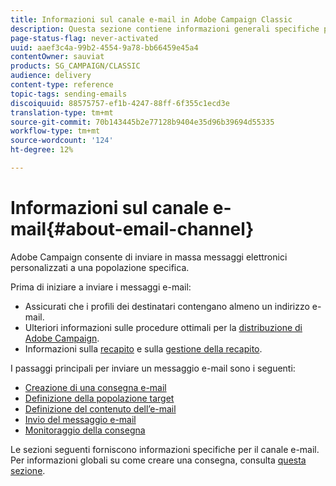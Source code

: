 ```yaml
---
title: Informazioni sul canale e-mail in Adobe Campaign Classic
description: Questa sezione contiene informazioni generali specifiche per il canale e-mail in Adobe Campaign Classic.
page-status-flag: never-activated
uuid: aaef3c4a-99b2-4554-9a78-bb66459e45a4
contentOwner: sauviat
products: SG_CAMPAIGN/CLASSIC
audience: delivery
content-type: reference
topic-tags: sending-emails
discoiquuid: 88575757-ef1b-4247-88ff-6f355c1ecd3e
translation-type: tm+mt
source-git-commit: 70b143445b2e77128b9404e35d96b39694d55335
workflow-type: tm+mt
source-wordcount: '124'
ht-degree: 12%

---
```



# Informazioni sul canale e-mail{#about-email-channel}

 Adobe Campaign consente di inviare in massa messaggi elettronici personalizzati a una popolazione specifica.

Prima di iniziare a inviare i messaggi e-mail:

* Assicurati che i profili dei destinatari contengano almeno un indirizzo e-mail.
* Ulteriori informazioni sulle procedure ottimali per la [distribuzione di Adobe Campaign](../../delivery/using/delivery-best-practices.md).
* Informazioni sulla [recapito](../../delivery/using/about-deliverability.md) e sulla [gestione della recapito](https://helpx.adobe.com/campaign/kb/acc-deliverability.html).

I passaggi principali per inviare un messaggio e-mail sono i seguenti:

* [Creazione di una consegna e-mail](../../delivery/using/creating-an-email-delivery.md)
* [Definizione della popolazione target](../../delivery/using/steps-defining-the-target-population.md)
* [Definizione del contenuto dell’e-mail](../../delivery/using/defining-the-email-content.md)
* [Invio del messaggio e-mail](../../delivery/using/sending-messages.md)
* [Monitoraggio della consegna](../../delivery/using/monitoring-a-delivery.md)

Le sezioni seguenti forniscono informazioni specifiche per il canale e-mail. Per informazioni globali su come creare una consegna, consulta [questa sezione](../../delivery/using/steps-about-delivery-creation-steps.md).